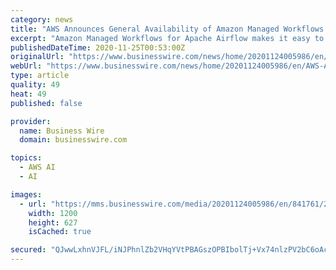 ```yaml
---
category: news
title: "AWS Announces General Availability of Amazon Managed Workflows for Apache Airflow"
excerpt: "Amazon Managed Workflows for Apache Airflow makes it easy to author, schedule, and monitor data processing and machine learning workflows in the cloud"
publishedDateTime: 2020-11-25T00:53:00Z
originalUrl: "https://www.businesswire.com/news/home/20201124005986/en/AWS-Announces-General-Availability-of-Amazon-Managed-Workflows-for-Apache-Airflow"
webUrl: "https://www.businesswire.com/news/home/20201124005986/en/AWS-Announces-General-Availability-of-Amazon-Managed-Workflows-for-Apache-Airflow"
type: article
quality: 49
heat: 49
published: false

provider:
  name: Business Wire
  domain: businesswire.com

topics:
  - AWS AI
  - AI

images:
  - url: "https://mms.businesswire.com/media/20201124005986/en/841761/23/AWS_logo_new.jpg"
    width: 1200
    height: 627
    isCached: true

secured: "QJwwLxhnVJFL/iNJPhnlZb2VHqYVtPBAGszOPBIbolTj+Vx74nlzPV2bC6oAcWzfhBz9jVD1+L+MnIE2/Pp3Y4jkCvkSKCWZ9pumD/otGIN+MMdZ+JQ9zaji4FWxlHdQvUJTnMcGr+woTVO0edApIhOWV2s+uDGiGzou5Mj7pvfX38rnEmSkGLIFYyU7DhKPVXHc669tbqFVTb/EMk3eonWKGp/hubs9VCu0fh6oTo7WA85fTMNbuoptkeffubWeWZifNcMvxlnk1CSph5wfY8jSOnsOUXzUnZ4jdb7PW9aK446pSoUap5gUhC03nLHYdx5onUOhmd6hKqWHs4An3GGYEltg+qiWP4L0giJKAHs=;yHUZt4TkiYQ2Hq6YRLSD4Q=="
---
```


